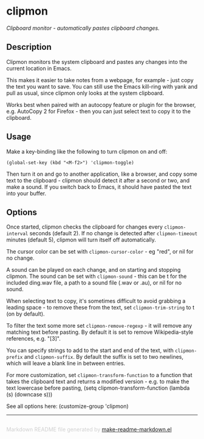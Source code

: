 # clipmon
*Clipboard monitor - automatically pastes clipboard changes.*

Description
----------------------------------------------------------------------------

Clipmon monitors the system clipboard and pastes any changes into the current
location in Emacs.

This makes it easier to take notes from a webpage, for example - just copy
the text you want to save. You can still use the Emacs kill-ring with yank
and pull as usual, since clipmon only looks at the system clipboard.

Works best when paired with an autocopy feature or plugin for the browser,
e.g. AutoCopy 2 for Firefox - then you can just select text to copy it to the
clipboard.


Usage
----------------------------------------------------------------------------

Make a key-binding like the following to turn clipmon on and off:

    (global-set-key (kbd "<M-f2>") 'clipmon-toggle)

Then turn it on and go to another application, like a browser, and copy some
text to the clipboard - clipmon should detect it after a second or two, and
make a sound. If you switch back to Emacs, it should have pasted the text
into your buffer.


Options
----------------------------------------------------------------------------

Once started, clipmon checks the clipboard for changes every
`clipmon-interval` seconds (default 2). If no change is detected after
`clipmon-timeout` minutes (default 5), clipmon will turn itself off
automatically.

The cursor color can be set with `clipmon-cursor-color` - eg "red", or nil
for no change.

A sound can be played on each change, and on starting and stopping clipmon.
The sound can be set with `clipmon-sound` - this can be t for the included
ding.wav file, a path to a sound file (.wav or .au), or nil for no sound.

When selecting text to copy, it's sometimes difficult to avoid grabbing a
leading space - to remove these from the text, set `clipmon-trim-string` to t
(on by default).

To filter the text some more set `clipmon-remove-regexp` - it will remove any
matching text before pasting. By default it is set to remove Wikipedia-style
references, e.g. "[3]".

You can specify strings to add to the start and end of the text, with
`clipmon-prefix` and `clipmon-suffix`. By default the suffix is set to two
newlines, which will leave a blank line in between entries.

For more customization, set `clipmon-transform-function` to a function that
takes the clipboard text and returns a modified version - e.g. to make the
text lowercase before pasting,
   (setq clipmon-transform-function (lambda (s) (downcase s)))

See all options here: (customize-group 'clipmon)


-----
<div style="padding-top:15px;color: #d0d0d0;">
Markdown README file generated by
<a href="https://github.com/mgalgs/make-readme-markdown">make-readme-markdown.el</a>
</div>
